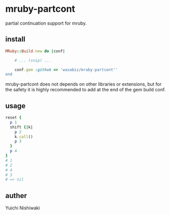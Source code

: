 # mruby-partcont

partial continuation support for mruby.

## install

```ruby
MRuby::Build.new do |conf|

    # ... (snip) ...

    conf.gem :github => 'wasabiz/mruby-partcont''
end
```

mruby-partcont does not depends on other libraries or extensions, but
for the safety it is highly recommended to add at the end of the gem build conf.

## usage

```ruby
reset {
  p 1
  shift {|k|
    p 2
	k.call()
	p 3
  }
  p 4
}
# 1
# 2
# 4
# 3
# => nil
```

## auther

Yuichi Nishiwaki
